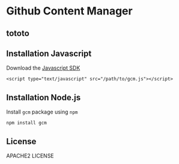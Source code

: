 Github Content Manager
======================

tototo
------

Installation Javascript
-----------------------

Download the [Javascript SDK](sdk/gcm.js)

    <script type="text/javascript" src="/path/to/gcm.js"></script>

Installation Node.js
--------------------

Install `gcm` package using `npm`

    npm install gcm

License
-------

APACHE2 LICENSE